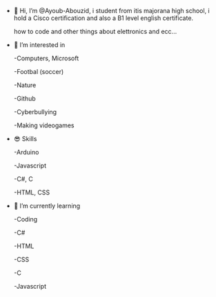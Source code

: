 - 👋 Hi, I’m @Ayoub-Abouzid, i student from itis majorana high school, i hold a Cisco certification and also a B1 level english certificate.

   how to code and other things about elettronics and ecc...
  
- 👀 I’m interested in
  
  -Computers, Microsoft

  -Footbal (soccer)

  -Nature

  -Github

  -Cyberbullying

  -Making videogames


- 😎 Skills

  -Arduino

  -Javascript

  -C#, C

  -HTML, CSS
  
  
- 🌱 I’m currently learning

    -Coding

    -C#

    -HTML

    -CSS

    -C

    -Javascript


  

<!---
Ayoub-Abouzid/Ayoub-Abouzid is a ✨ special ✨ repository because its `README.md` (this file) appears on your GitHub profile.
You can click the Preview link to take a look at your changes.
--->
